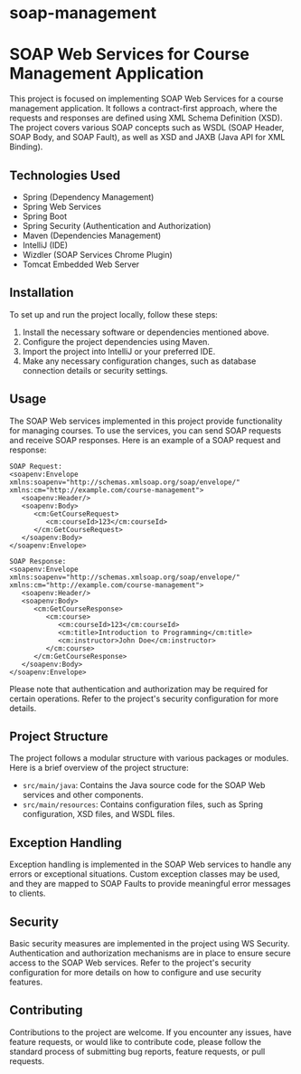 # soap-management


# SOAP Web Services for Course Management Application

This project is focused on implementing SOAP Web Services for a course management application. It follows a contract-first approach, where the requests and responses are defined using XML Schema Definition (XSD). The project covers various SOAP concepts such as WSDL (SOAP Header, SOAP Body, and SOAP Fault), as well as XSD and JAXB (Java API for XML Binding).

## Technologies Used

- Spring (Dependency Management)
- Spring Web Services
- Spring Boot
- Spring Security (Authentication and Authorization)
- Maven (Dependencies Management)
- IntelliJ (IDE)
- Wizdler (SOAP Services Chrome Plugin)
- Tomcat Embedded Web Server

## Installation

To set up and run the project locally, follow these steps:

1. Install the necessary software or dependencies mentioned above.
2. Configure the project dependencies using Maven.
3. Import the project into IntelliJ or your preferred IDE.
4. Make any necessary configuration changes, such as database connection details or security settings.

## Usage

The SOAP Web services implemented in this project provide functionality for managing courses. To use the services, you can send SOAP requests and receive SOAP responses. Here is an example of a SOAP request and response:

```
SOAP Request:
<soapenv:Envelope xmlns:soapenv="http://schemas.xmlsoap.org/soap/envelope/" xmlns:cm="http://example.com/course-management">
   <soapenv:Header/>
   <soapenv:Body>
      <cm:GetCourseRequest>
         <cm:courseId>123</cm:courseId>
      </cm:GetCourseRequest>
   </soapenv:Body>
</soapenv:Envelope>

SOAP Response:
<soapenv:Envelope xmlns:soapenv="http://schemas.xmlsoap.org/soap/envelope/" xmlns:cm="http://example.com/course-management">
   <soapenv:Header/>
   <soapenv:Body>
      <cm:GetCourseResponse>
         <cm:course>
            <cm:courseId>123</cm:courseId>
            <cm:title>Introduction to Programming</cm:title>
            <cm:instructor>John Doe</cm:instructor>
         </cm:course>
      </cm:GetCourseResponse>
   </soapenv:Body>
</soapenv:Envelope>
```

Please note that authentication and authorization may be required for certain operations. Refer to the project's security configuration for more details.

## Project Structure

The project follows a modular structure with various packages or modules. Here is a brief overview of the project structure:

- `src/main/java`: Contains the Java source code for the SOAP Web services and other components.
- `src/main/resources`: Contains configuration files, such as Spring configuration, XSD files, and WSDL files.

## Exception Handling

Exception handling is implemented in the SOAP Web services to handle any errors or exceptional situations. Custom exception classes may be used, and they are mapped to SOAP Faults to provide meaningful error messages to clients.

## Security

Basic security measures are implemented in the project using WS Security. Authentication and authorization mechanisms are in place to ensure secure access to the SOAP Web services. Refer to the project's security configuration for more details on how to configure and use security features.

## Contributing

Contributions to the project are welcome. If you encounter any issues, have feature requests, or would like to contribute code, please follow the standard process of submitting bug reports, feature requests, or pull requests.